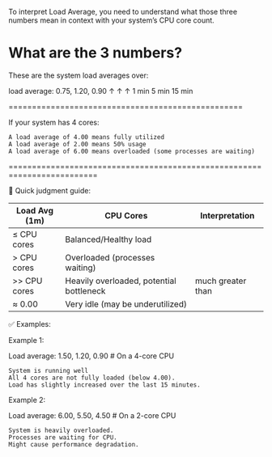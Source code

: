 



To interpret Load Average, you need to understand what those three numbers mean in context with your system’s CPU core count.

# What are the 3 numbers?
These are the system load averages over:

load average: 0.75, 1.20, 0.90
                ↑     ↑     ↑
            1 min  5 min  15 min

==================================================

If your system has 4 cores:

    A load average of 4.00 means fully utilized
    A load average of 2.00 means 50% usage
    A load average of 6.00 means overloaded (some processes are waiting)

=========================================================================

🚦 Quick judgment guide:

| Load Avg (1m) | CPU Cores                                | Interpretation |
| ------------- | ---------------------------------------- | -------------- |
| ≤ CPU cores   | Balanced/Healthy load                    |                |
| > CPU cores   | Overloaded (processes waiting)           |                |
| >> CPU cores  | Heavily overloaded, potential bottleneck |much greater than|
| ≈ 0.00        | Very idle (may be underutilized)         |                |


✅ Examples:

Example 1:

Load average: 1.50, 1.20, 0.90   # On a 4-core CPU

    System is running well
    All 4 cores are not fully loaded (below 4.00).
    Load has slightly increased over the last 15 minutes.

Example 2:

Load average: 6.00, 5.50, 4.50   # On a 2-core CPU

    System is heavily overloaded.
    Processes are waiting for CPU.
    Might cause performance degradation.
